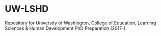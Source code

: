 # UW-LSHD
Repository for University of Washington, College of Education, Learning Sciences &amp; Human Development PhD Preparation (2017-)
